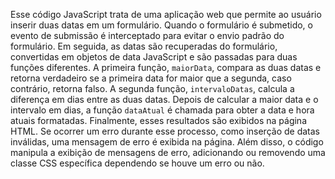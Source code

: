 Esse código JavaScript trata de uma aplicação web que permite ao usuário inserir duas datas em um formulário. Quando o formulário é submetido, o evento de submissão é interceptado para evitar o envio padrão do formulário. Em seguida, as datas são recuperadas do formulário, convertidas em objetos de data JavaScript e são passadas para duas funções diferentes. A primeira função, `maiorData`, compara as duas datas e retorna verdadeiro se a primeira data for maior que a segunda, caso contrário, retorna falso. A segunda função, `intervaloDatas`, calcula a diferença em dias entre as duas datas. Depois de calcular a maior data e o intervalo em dias, a função `dataAtual` é chamada para obter a data e hora atuais formatadas. Finalmente, esses resultados são exibidos na página HTML. Se ocorrer um erro durante esse processo, como inserção de datas inválidas, uma mensagem de erro é exibida na página. Além disso, o código manipula a exibição de mensagens de erro, adicionando ou removendo uma classe CSS específica dependendo se houve um erro ou não.
